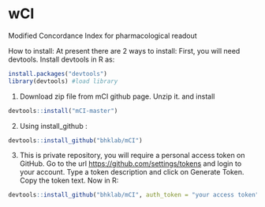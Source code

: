 # wCI
Modified Concordance Index for pharmacological readout

How to install: At present there are 2 ways to install:
First, you will need devtools. Install devtools in R as:
```R
install.packages("devtools")
library(devtools) #load library
```

1. Download zip file from mCI github page. Unzip it. and install 
```R
devtools::install("mCI-master")
```
 
2. Using install_github :  
```R
devtools::install_github("bhklab/mCI")
```

3. This is private repository, you will require a personal access token on GitHub. Go to the url https://github.com/settings/tokens and login to your account. Type a token description and click on Generate Token. Copy the token text. Now in R:
```R
devtools::install_github("bhklab/mCI", auth_token = "your access token")
```

